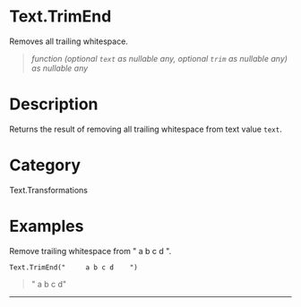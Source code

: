 ﻿# Text.TrimEnd
Removes all trailing whitespace.
> _function (optional <code>text</code> as nullable any, optional <code>trim</code> as nullable any) as nullable any_
# Description 
Returns the result of removing all trailing whitespace from text value <code>text</code>.

# Category 
Text.Transformations
# Examples 
Remove trailing whitespace from "     a b c d    ".
```
Text.TrimEnd("     a b c d    ")
```
> "     a b c d"
***

